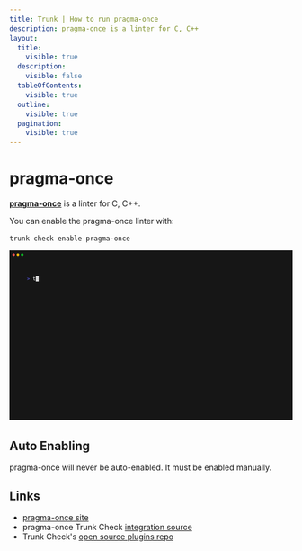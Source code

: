 ```yaml
---
title: Trunk | How to run pragma-once
description: pragma-once is a linter for C, C++
layout:
  title:
    visible: true
  description:
    visible: false
  tableOfContents:
    visible: true
  outline:
    visible: true
  pagination:
    visible: true
---
```


# pragma-once

[**pragma-once**](https://github.com/trunk-io/plugins/blob/main/linters/pragma-once/README.md) is a linter for C, C++.

You can enable the pragma-once linter with:

```shell
trunk check enable pragma-once
```

![pragma-once example output](../../../check/configuration/supported/pragma-once.gif)

## Auto Enabling

pragma-once will never be auto-enabled. It must be enabled manually.

## Links

* [pragma-once site](https://github.com/trunk-io/plugins/blob/main/linters/pragma-once/README.md)
* pragma-once Trunk Check [integration source](https://github.com/trunk-io/plugins/tree/main/linters/pragma-once)
* Trunk Check's [open source plugins repo](https://github.com/trunk-io/plugins/tree/main)
